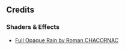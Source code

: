 

## Credits
### Shaders & Effects
- [Full Opaque Rain by Roman CHACORNAC](https://assetstore.unity.com/packages/vfx/full-opaque-rain-312563)